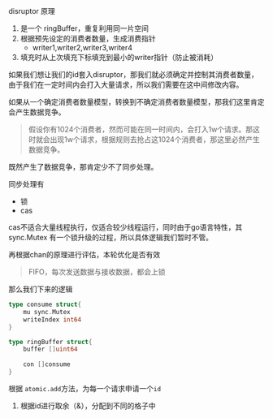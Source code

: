 disruptor 原理



1. 是一个 ringBuffer，重复利用同一片空间
2. 根据预先设定的消费者数量，生成消费指针
   - writer1,writer2,writer3,writer4
3. 填充时从上次填充下标填充到最小的writer指针（防止被消耗）



如果我们想让我们的id套入disruptor，那我们就必须确定并控制其消费者数量，由于我们在一定时间内会打入大量请求，所以我们需要在这中间修改内容。

如果从一个确定消费者数量模型，转换到不确定消费者数量模型，那我们这里肯定会产生数据竞争。

> 假设你有1024个消费者，然而可能在同一时间内，会打入1w个请求。那这时就会出现1w个请求，根据规则去抢占这1024个消费者，那这里必然产生数据竞争。

既然产生了数据竞争，那肯定少不了同步处理。

同步处理有

- 锁
- cas

cas不适合大量线程执行，仅适合较少线程运行，同时由于go语言特性，其 sync.Mutex 有一个锁升级的过程，所以具体逻辑我们暂时不管。

再根据chan的原理进行评估，本轮优化是否有效

> FIFO，每次发送数据与接收数据，都会上锁



那么我们下来的逻辑

```go
type consume struct{
    mu sync.Mutex
    writeIndex int64
}

type ringBuffer struct{
    buffer []uint64
    
    con []consume
}
```



根据 `atomic.add`方法，为每一个请求申请一个`id`

1. 根据id进行取余（&），分配到不同的格子中



